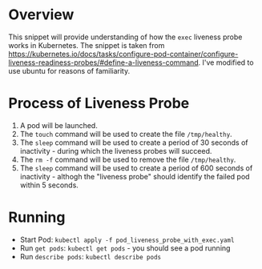 # Overview

This snippet will provide understanding of how the `exec` liveness probe works in Kubernetes. The snippet is taken from https://kubernetes.io/docs/tasks/configure-pod-container/configure-liveness-readiness-probes/#define-a-liveness-command. I've modified to use ubuntu for reasons of familiarity.

# Process of Liveness Probe

1. A pod will be launched.
2. The `touch` command will be used to create the file `/tmp/healthy`.
3. The `sleep` command will be used to create a period of 30 seconds of inactivity - during which the liveness probes will succeed.
4. The `rm -f` command will be used to remove the file `/tmp/healthy`.
5. The `sleep` command will be used to create a period of 600 seconds of inactivity - althogh the "liveness probe" should identify the failed pod within 5 seconds.

# Running

- Start Pod: `kubectl apply -f pod_liveness_probe_with_exec.yaml`
- Run `get pods`: `kubectl get pods` - you should see a pod running
- Run `describe pods`: `kubectl describe pods` 
